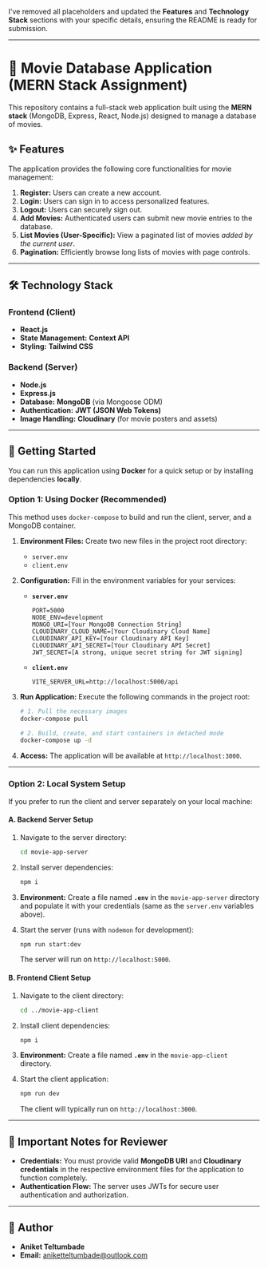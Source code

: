 I've removed all placeholders and updated the **Features** and **Technology Stack** sections with your specific details, ensuring the README is ready for submission.

-----

# 🍿 Movie Database Application (MERN Stack Assignment)

This repository contains a full-stack web application built using the **MERN stack** (MongoDB, Express, React, Node.js) designed to manage a database of movies.

## ✨ Features

The application provides the following core functionalities for movie management:

1.  **Register:** Users can create a new account.
2.  **Login:** Users can sign in to access personalized features.
3.  **Logout:** Users can securely sign out.
4.  **Add Movies:** Authenticated users can submit new movie entries to the database.
5.  **List Movies (User-Specific):** View a paginated list of movies *added by the current user*.
6.  **Pagination:** Efficiently browse long lists of movies with page controls.

-----

## 🛠 Technology Stack

### Frontend (Client)

  * **React.js**
  * **State Management:** **Context API**
  * **Styling:** **Tailwind CSS**

### Backend (Server)

  * **Node.js**
  * **Express.js**
  * **Database:** **MongoDB** (via Mongoose ODM)
  * **Authentication:** **JWT (JSON Web Tokens)** 
  * **Image Handling:** **Cloudinary** (for movie posters and assets)

-----

## 🚀 Getting Started

You can run this application using **Docker** for a quick setup or by installing dependencies **locally**.

### Option 1: Using Docker (Recommended)

This method uses `docker-compose` to build and run the client, server, and a MongoDB container.

1.  **Environment Files:** Create two new files in the project root directory:

      * `server.env`
      * `client.env`

2.  **Configuration:** Fill in the environment variables for your services:

      * **`server.env`**
        ```env
        PORT=5000
        NODE_ENV=development
        MONGO_URI=[Your MongoDB Connection String]
        CLOUDINARY_CLOUD_NAME=[Your Cloudinary Cloud Name]
        CLOUDINARY_API_KEY=[Your Cloudinary API Key]
        CLOUDINARY_API_SECRET=[Your Cloudinary API Secret]
        JWT_SECRET=[A strong, unique secret string for JWT signing]
        ```
      * **`client.env`**
        ```env
        VITE_SERVER_URL=http://localhost:5000/api
        ```

3.  **Run Application:** Execute the following commands in the project root:

    ```bash
    # 1. Pull the necessary images
    docker-compose pull

    # 2. Build, create, and start containers in detached mode
    docker-compose up -d
    ```

4.  **Access:** The application will be available at `http://localhost:3000`.

-----

### Option 2: Local System Setup

If you prefer to run the client and server separately on your local machine:

#### A. Backend Server Setup

1.  Navigate to the server directory:

    ```bash
    cd movie-app-server
    ```

2.  Install server dependencies:

    ```bash
    npm i
    ```

3.  **Environment:** Create a file named **`.env`** in the `movie-app-server` directory and populate it with your credentials (same as the `server.env` variables above).

4.  Start the server (runs with `nodemon` for development):

    ```bash
    npm run start:dev
    ```

    The server will run on `http://localhost:5000`.

#### B. Frontend Client Setup

1.  Navigate to the client directory:

    ```bash
    cd ../movie-app-client
    ```

2.  Install client dependencies:

    ```bash
    npm i
    ```

3.  **Environment:** Create a file named **`.env`** in the `movie-app-client` directory.

4.  Start the client application:

    ```bash
    npm run dev
    ```

    The client will typically run on `http://localhost:3000`.

-----

## 🛑 Important Notes for Reviewer

  * **Credentials:** You must provide valid **MongoDB URI** and **Cloudinary credentials** in the respective environment files for the application to function completely.
  * **Authentication Flow:** The server uses JWTs for secure user authentication and authorization.

-----

## 👤 Author

  * **Aniket Teltumbade**
  * **Email:** aniketteltumbade@outlook.com